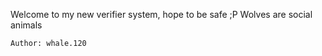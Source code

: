 Welcome to my new verifier system, hope to be safe ;P
Wolves are social animals

    Author: whale.120
